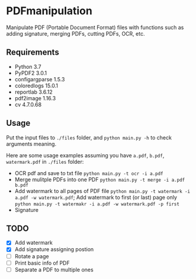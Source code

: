 # PDFmanipulation

Manipulate PDF (Portable Document Format) files with functions such as adding signature, merging PDFs, cutting PDFs, OCR, etc.

## Requirements
- Python 3.7
- PyPDF2 3.0.1
- configargparse 1.5.3
- coloredlogs 15.0.1
- reportlab 3.6.12
- pdf2image 1.16.3
- cv 4.7.0.68

## Usage

Put the input files to `./files` folder, and `python main.py -h` to check arguments meaning.

Here are some usage examples assuming you have `a.pdf`, `b.pdf`, `watermark.pdf` in `./files` folder:
- OCR pdf and save to txt file
 `python main.py -t ocr -i a.pdf`
- Merge mulitple PDFs into one PDF
 `python main.py -t merge -i a.pdf b.pdf`
- Add watermark to all pages of PDF file
`python main.py -t watermark -i a.pdf -w watermark.pdf`;
  Add watermark to first (or last) page only
`python main.py -t watermakr -i a.pdf -w watermark.pdf -p first`
- Signature

## TODO
- [x] Add watermark
- [x] Add signature assigning postion
- [ ] Rotate a page
- [ ] Print basic info of PDF
- [ ] Separate a PDF to multiple ones